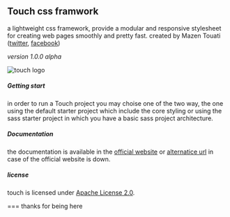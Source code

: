## Touch css framwork
a lightweight css framework, provide a modular and responsive stylesheet for creating web pages smoothly and pretty fast.
created by Mazen Touati ([twitter](https://twitter.com/Mazen_Designs), [facebook](https://www.facebook.com/Mazn.touati))

*version 1.0.0 alpha*

![touch logo](http://i.imgur.com/cwUKhv8.png "touch logo")

 
##### Getting start
in order to run a Touch project you may choise one of the two way, the one using the default starter project which include the core styling or using the sass starter project in which you have a basic sass project architecture.

##### Documentation
the documentation is available in the [official website](bscmm.com/touch) or [alternatice url](touchcss.tk) in case of the official website is down.

##### license
touch is licensed under [Apache License 2.0](http://www.apache.org/licenses). 

===
thanks for being here
